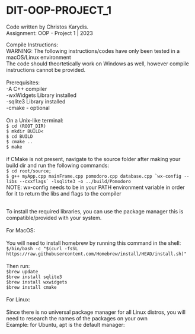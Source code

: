 # DIT-OOP-PROJECT_1 <br>

Code written by Christos Karydis.<br>
Assignment: OOP - Project 1 | 2023<br>

Compile Instructions:<br>
WARNING: The following instructions/codes have only been tested in a macOS/Linux environment <br>
The code should theortetically work on Windows as well, however compile instructions cannot be provided.<br><br>
Prerequisites:<br>
	-A C++ compiler<br>
	-wxWidgets Library installed<br>
  	-sqlite3 Library installed<br>
  	-cmake - optional<br><br>
On a Unix-like terminal:<br>
	``$ cd (ROOT_DIR)``<br>
	``$ mkdir BUILD<``<br>
 	``$ cd BUILD``<br>
  	``$ cmake ..``<br>
   	``$ make``<br><br>
if CMake is not present, navigate to the source folder after making your build dir and run the following commands:<br>
	`$ cd root/source;`<br>
	``$ g++ myApp.cpp mainFrame.cpp pomodoro.cpp database.cpp `wx-config --libs --cxxflags` -lsqlite3 -o ../build/Pomodoro``
 	<br>NOTE: wx-config needs to be in your PATH environment variable in order for it to return the libs and flags to the compiler<br>

  <br>To install the required libraries, you can use the package manager this is compatible/provided with your system.<br><br>
  For MacOS:<br>
  <br>You will need to install homebrew by running this command in the shell:<br>
   ``$/bin/bash -c "$(curl -fsSL https://raw.githubusercontent.com/Homebrew/install/HEAD/install.sh)" ``<br>
  <br>Then run:<br>
  ``$brew update``<br>
 ``$brew install sqlite3``<br>
  ``$brew install wxwidgets``<br>
  ``$brew install cmake``<br>
  <br>For Linux:<br>
  <br>Since there is no universal package manager for all Linux distros, you will need to research the names of the packages on your own<br>
  Example: for Ubuntu, apt is the default manager:<br>
  
